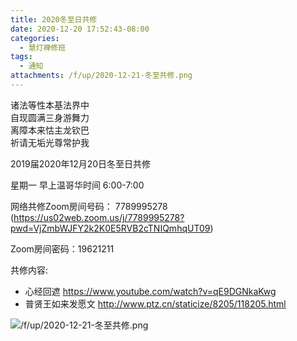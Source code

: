 ```yaml
---
title: 2020冬至日共修
date: 2020-12-20 17:52:43-08:00
categories:
  - 慧灯禅修班
tags:
  - 通知
attachments: /f/up/2020-12-21-冬至共修.png
---
```

诸法等性本基法界中  
自现圆满三身游舞力  
离障本来怙主龙钦巴  
祈请无垢光尊常护我  

2019届2020年12月20日冬至日共修

星期一 早上温哥华时间 6:00-7:00  

网络共修Zoom房间号码： 7789995278 (<https://us02web.zoom.us/j/7789995278?pwd=VjZmbWJFY2k2K0E5RVB2cTNIQmhqUT09>)

Zoom房间密码：19621211

共修内容: 
 - 心经回遮 <https://www.youtube.com/watch?v=qE9DGNkaKwg>
 - 普贤王如来发愿文 <http://www.ptz.cn/staticize/8205/118205.html>



![/f/up/2020-12-21-冬至共修.png](https://s3.ca-central-1.wasabisys.com/hddata/f.huidengchanxiu.net/hdv/f/up/2020-12-21-冬至共修.png)